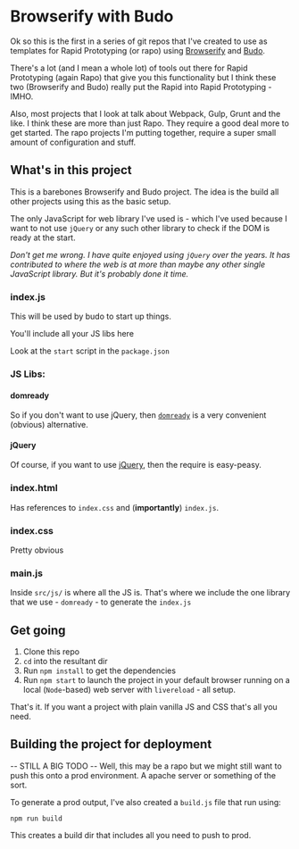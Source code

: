 # Browserify with Budo
Ok so this is the first in a series of git repos that I've created to use as templates for Rapid Prototyping (or rapo) using [Browserify](http://browserify.org) and [Budo](https://github.com/mattdesl/budo).

There's a lot (and I mean a whole lot) of tools out there for Rapid Prototyping (again Rapo) that give you this functionality but I think these two (Browserify and Budo) really put the Rapid into Rapid Prototyping - IMHO.

Also, most projects that I look at talk about Webpack, Gulp, Grunt and the like. I think these are more than just Rapo. They require a good deal more to get started. The rapo projects I'm putting together, require a super small amount of configuration and stuff.

## What's in this project
This is a barebones Browserify and Budo project. The idea is the build all other projects using this as the basic setup.

The only JavaScript for web library I've used is - which I've used because I want to not use `jQuery` or any such other library to check if the DOM is ready at the start.

*Don't get me wrong. I have quite enjoyed using `jQuery` over the years. It has contributed to where the web is at more than maybe any other single JavaScript library. But it's probably done it time.*

### index.js
This will be used by budo to start up things.

You'll include all your JS libs here

Look at the `start` script in the `package.json`

### JS Libs:
#### domready
So if you don't want to use jQuery, then [`domready`](https://www.npmjs.com/package/domready) is a very convenient (obvious) alternative.

#### jQuery
Of course, if you want to use [jQuery](https://www.npmjs.com/package/jquery), then the require is easy-peasy. 

### index.html
Has references to `index.css` and (**importantly**) `index.js`.

### index.css
Pretty obvious

### main.js
Inside `src/js/` is where all the JS is. That's where we include the one library that we use - `domready` - to generate the `index.js`

## Get going
1. Clone this repo
2. `cd` into the resultant dir
3. Run `npm install` to get the dependencies
4. Run `npm start` to launch the project in your default browser running on a local (`Node`-based) web server with `livereload` - all setup.

That's it. If you want a project with plain vanilla JS and CSS that's all you need.

## Building the project for deployment
-- STILL A BIG TODO --
Well, this may be a rapo but we might still want to push this onto a prod environment. A apache server or something of the sort.

To generate a prod output, I've also created a `build.js` file that run using:
```
npm run build
```
This creates a build dir that includes all you need to push to prod.
